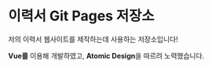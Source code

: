 # 이력서 Git Pages 저장소
저의 이력서 웹사이트를 제작하는데 사용하는 저장소입니다!

**Vue를** 이용해 개발하였고, **Atomic Design**을 따르려 노력했습니다.
